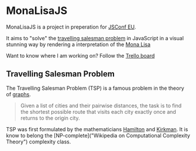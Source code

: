 MonaLisaJS
==========

MonaLisaJS is a project in preperation for
[JSConf EU](http://2012.jsconf.eu/ "Homepage for JSConf EU").

It aims to "solve" the 
[travelling salesman problem](http://en.wikipedia.org/wiki/Travelling_salesman_problem "Wikipedia on Travelling salesman problem.")
in JavaScript in a visual stunning way by rendering a interpretation
of the
[Mona Lisa](http://en.wikipedia.org/wiki/Mona_Lisa "Wikipedia on Mona Lisa")

Want to know where I am working on? Follow the 
[Trello board](https://trello.com/board/monalisajs/4fe479136b39fd5e374fc4d7 "Trello Board for MonaLisaJS")

Travelling Salesman Problem
---------------------------

The Travelling Salesman Problem (TSP) is a famous problem in the
theory of
[graphs](http://en.wikipedia.org/wiki/Graph_theory "Wikipedia on Graph Theory").

> Given a list of cities and their pairwise distances, the task is to
> find the shortest possible route that visits each city exactly once
> and returns to the origin city.

TSP was first formulated by the mathematicians 
[Hamilton](http://en.wikipedia.org/wiki/William_Rowan_Hamilton "Wikipedia on Hamilton")
and
[Kirkman](http://en.wikipedia.org/wiki/Thomas_Kirkman "Wikipedia on Kirkman").
It is know to belong the
[NP-complete]("Wikipedia on Computational Complexity Theory")
complexity class.
